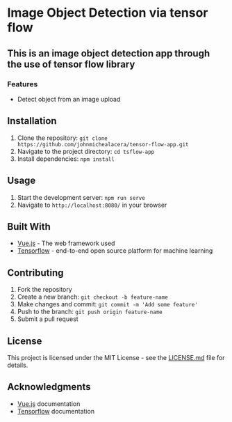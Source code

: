 # **Image Object Detection via tensor flow**
## This is an image object detection app through the use of tensor flow library

### **Features**
- Detect object from an image upload

## Installation
1. Clone the repository: `git clone https://github.com/johnmichealacera/tensor-flow-app.git`
2. Navigate to the project directory: `cd tsflow-app`
3. Install dependencies: `npm install`

## Usage
1. Start the development server: `npm run serve`
2. Navigate to `http://localhost:8080/` in your browser
## Built With
- [Vue.js](https://vuejs.org/v2/guide/) - The web framework used
- [Tensorflow](https://github.com/tensorflow/tensorflow) - end-to-end open source platform for machine learning
## Contributing
1. Fork the repository
2. Create a new branch: `git checkout -b feature-name`
3. Make changes and commit: `git commit -m 'Add some feature'`
4. Push to the branch: `git push origin feature-name`
5. Submit a pull request
## License
This project is licensed under the MIT License - see the [LICENSE.md](https://opensource.org/license/mit/) file for details.

## Acknowledgments
- [Vue.js](https://vuejs.org/v2/guide/) documentation
- [Tensorflow](https://github.com/tensorflow/tensorflow#readme) documentation